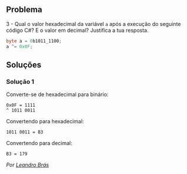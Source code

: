 ## Problema

3 - Qual o valor hexadecimal da variável `a` após a execução do seguinte código
C#? E o valor em decimal? Justifica a tua resposta.

```cs
byte a = 0b1011_1100;
a ^= 0x0F;
```

## Soluções

### Solução 1

Converte-se de hexadecimal para binário:

	0x0F = 1111
	^ 1011 0011

Convertendo para hexadecimal:

	1011 0011 = B3

Convertendo para decimal:

	B3 = 179 


*Por [Leandro Brás](https://github.com/xShadoWalkeR)*